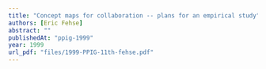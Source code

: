 ```yaml
---
title: "Concept maps for collaboration -- plans for an empirical study"
authors: [Eric Fehse]
abstract: ""
publishedAt: "ppig-1999"
year: 1999
url_pdf: "files/1999-PPIG-11th-fehse.pdf"
---
```

